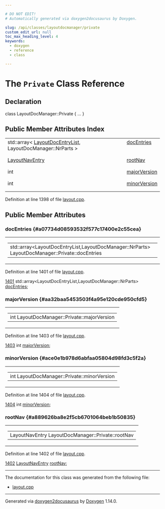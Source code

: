 ```yaml
---

# DO NOT EDIT!
# Automatically generated via doxygen2docusaurus by Doxygen.

slug: /api/classes/layoutdocmanager/private
custom_edit_url: null
toc_max_heading_level: 4
keywords:
  - doxygen
  - reference
  - class

---
```


<div class="doxyPage">

# The `Private` Class Reference



## Declaration

<div class="doxyDeclaration">
class LayoutDocManager::Private { ... }
</div>

## Public Member Attributes Index

<table class="doxyMembersIndex">

<tr class="doxyMemberIndexItem">
<td class="doxyMemberIndexItemType" align="left" valign="top">std::array&lt; <a href="/web-doxygen/docs/api/files/src/layout-h/#ac96b78f2694c0e0203d69214041dba8a">LayoutDocEntryList</a>, LayoutDocManager::NrParts &gt;</td>
<td class="doxyMemberIndexItemName" align="left" valign="top"><a href="#a07734d08593532f577c17400e2c55cea">docEntries</a></td>
</tr>
<tr class="doxyMemberIndexDescription">
<td class="doxyMemberIndexDescriptionLeft"></td>
<td class="doxyMemberIndexDescriptionRight">
</td>
</tr>
<tr class="doxyMemberIndexSeparator">
<td class="doxyMemberIndexSeparator" colspan="2"></td>
</tr>

<tr class="doxyMemberIndexItem">
<td class="doxyMemberIndexItemType" align="left" valign="top"><a href="/web-doxygen/docs/api/structs/layoutnaventry">LayoutNavEntry</a></td>
<td class="doxyMemberIndexItemName" align="left" valign="top"><a href="#a889626ba8e2f5cb6701064beb1b50835">rootNav</a></td>
</tr>
<tr class="doxyMemberIndexDescription">
<td class="doxyMemberIndexDescriptionLeft"></td>
<td class="doxyMemberIndexDescriptionRight">
</td>
</tr>
<tr class="doxyMemberIndexSeparator">
<td class="doxyMemberIndexSeparator" colspan="2"></td>
</tr>

<tr class="doxyMemberIndexItem">
<td class="doxyMemberIndexItemType" align="left" valign="top">int</td>
<td class="doxyMemberIndexItemName" align="left" valign="top"><a href="#aa32baa5453503f4a95e120cde950cfd5">majorVersion</a></td>
</tr>
<tr class="doxyMemberIndexDescription">
<td class="doxyMemberIndexDescriptionLeft"></td>
<td class="doxyMemberIndexDescriptionRight">
</td>
</tr>
<tr class="doxyMemberIndexSeparator">
<td class="doxyMemberIndexSeparator" colspan="2"></td>
</tr>

<tr class="doxyMemberIndexItem">
<td class="doxyMemberIndexItemType" align="left" valign="top">int</td>
<td class="doxyMemberIndexItemName" align="left" valign="top"><a href="#ace0e1b978d6abfaa05804d98fd3c5f2a">minorVersion</a></td>
</tr>
<tr class="doxyMemberIndexDescription">
<td class="doxyMemberIndexDescriptionLeft"></td>
<td class="doxyMemberIndexDescriptionRight">
</td>
</tr>
<tr class="doxyMemberIndexSeparator">
<td class="doxyMemberIndexSeparator" colspan="2"></td>
</tr>

</table>


<p>Definition at line 1398 of file <a href="/web-doxygen/docs/api/files/src/layout-cpp">layout.cpp</a>.</p>


<div class="doxySectionDef">

## Public Member Attributes

### docEntries {#a07734d08593532f577c17400e2c55cea}

<div class="doxyMemberItem">
<div class="doxyMemberProto">
<table class="doxyMemberLabels">
<tr class="doxyMemberLabels">
<td class="doxyMemberLabelsLeft">
<table class="doxyMemberName">
<tr>
<td class="doxyMemberName">std::array&lt;LayoutDocEntryList,LayoutDocManager::NrParts&gt; LayoutDocManager::Private::docEntries</td>
</tr>
</table>
</td>
</tr>
</table>
</div>
<div class="doxyMemberDoc">



<p>Definition at line 1401 of file <a href="/web-doxygen/docs/api/files/src/layout-cpp">layout.cpp</a>.</p>


<div class="doxyProgramListing">

<div class="doxyCodeLine"><span class="doxyLineNumber"><a href="#a07734d08593532f577c17400e2c55cea">1401</a></span><span class="doxyLineContent"><span class="doxyHighlight">    std::array&lt;LayoutDocEntryList,LayoutDocManager::NrParts&gt; <a href="#a07734d08593532f577c17400e2c55cea">docEntries</a>;</span></span></div>

</div>

</div>
</div>

### majorVersion {#aa32baa5453503f4a95e120cde950cfd5}

<div class="doxyMemberItem">
<div class="doxyMemberProto">
<table class="doxyMemberLabels">
<tr class="doxyMemberLabels">
<td class="doxyMemberLabelsLeft">
<table class="doxyMemberName">
<tr>
<td class="doxyMemberName">int LayoutDocManager::Private::majorVersion</td>
</tr>
</table>
</td>
</tr>
</table>
</div>
<div class="doxyMemberDoc">



<p>Definition at line 1403 of file <a href="/web-doxygen/docs/api/files/src/layout-cpp">layout.cpp</a>.</p>


<div class="doxyProgramListing">

<div class="doxyCodeLine"><span class="doxyLineNumber"><a href="#aa32baa5453503f4a95e120cde950cfd5">1403</a></span><span class="doxyLineContent"><span class="doxyHighlight">    </span><span class="doxyHighlightKeywordType">int</span><span class="doxyHighlight"> <a href="#aa32baa5453503f4a95e120cde950cfd5">majorVersion</a>;</span></span></div>

</div>

</div>
</div>

### minorVersion {#ace0e1b978d6abfaa05804d98fd3c5f2a}

<div class="doxyMemberItem">
<div class="doxyMemberProto">
<table class="doxyMemberLabels">
<tr class="doxyMemberLabels">
<td class="doxyMemberLabelsLeft">
<table class="doxyMemberName">
<tr>
<td class="doxyMemberName">int LayoutDocManager::Private::minorVersion</td>
</tr>
</table>
</td>
</tr>
</table>
</div>
<div class="doxyMemberDoc">



<p>Definition at line 1404 of file <a href="/web-doxygen/docs/api/files/src/layout-cpp">layout.cpp</a>.</p>


<div class="doxyProgramListing">

<div class="doxyCodeLine"><span class="doxyLineNumber"><a href="#ace0e1b978d6abfaa05804d98fd3c5f2a">1404</a></span><span class="doxyLineContent"><span class="doxyHighlight">    </span><span class="doxyHighlightKeywordType">int</span><span class="doxyHighlight"> <a href="#ace0e1b978d6abfaa05804d98fd3c5f2a">minorVersion</a>;</span></span></div>

</div>

</div>
</div>

### rootNav {#a889626ba8e2f5cb6701064beb1b50835}

<div class="doxyMemberItem">
<div class="doxyMemberProto">
<table class="doxyMemberLabels">
<tr class="doxyMemberLabels">
<td class="doxyMemberLabelsLeft">
<table class="doxyMemberName">
<tr>
<td class="doxyMemberName">LayoutNavEntry LayoutDocManager::Private::rootNav</td>
</tr>
</table>
</td>
</tr>
</table>
</div>
<div class="doxyMemberDoc">



<p>Definition at line 1402 of file <a href="/web-doxygen/docs/api/files/src/layout-cpp">layout.cpp</a>.</p>


<div class="doxyProgramListing">

<div class="doxyCodeLine"><span class="doxyLineNumber"><a href="#a889626ba8e2f5cb6701064beb1b50835">1402</a></span><span class="doxyLineContent"><span class="doxyHighlight">    <a href="/web-doxygen/docs/api/structs/layoutnaventry">LayoutNavEntry</a> <a href="#a889626ba8e2f5cb6701064beb1b50835">rootNav</a>;</span></span></div>

</div>

</div>
</div>

</div>

<hr/>

The documentation for this class was generated from the following file:

<ul>
<li><a href="/web-doxygen/docs/api/files/src/layout-cpp">layout.cpp</a></li>
</ul>

<hr/>

<p class="doxyGeneratedBy">Generated via <a href="https://github.com/xpack/doxygen2docusaurus">doxygen2docusaurus</a> by <a href="https://www.doxygen.nl">Doxygen</a> 1.14.0.</p>

</div>
